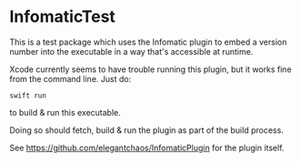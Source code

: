 # InfomaticTest

This is a test package which uses the Infomatic plugin to embed a version number into the executable in a way that's accessible at runtime.

Xcode currently seems to have trouble running this plugin, but it works fine from the command line. Just do:

`swift run`

to build & run this executable.

Doing so should fetch, build & run the plugin as part of the build process.

See https://github.com/elegantchaos/InfomaticPlugin for the plugin itself.
